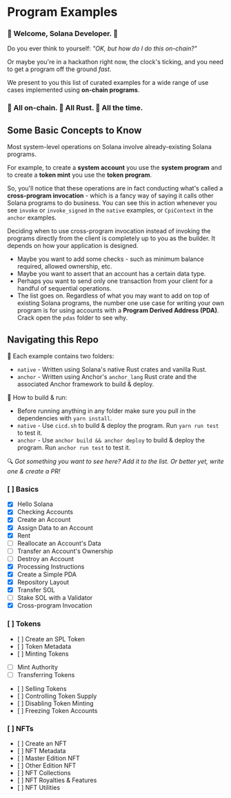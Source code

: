 # Program Examples

### :space_invader: Welcome, Solana Developer. :space_invader:   
   
Do you ever think to yourself: *"OK, but how do I do this on-chain?"*   
   
Or maybe you're in a hackathon right now, the clock's ticking, and you need to get a program off the ground *fast*.   
   
We present to you this list of curated examples for a wide range of use cases implemented using **on-chain programs**.   
   
### :link: All on-chain. :crab: All Rust. :muscle: All the time. 

## Some Basic Concepts to Know
Most system-level operations on Solana involve already-existing Solana programs.   
   
For example, to create a **system account** you use the **system program** and to create a **token mint** you use the **token program**.   
   
So, you'll notice that these operations are in fact conducting what's called a **cross-program invocation** - which is a fancy way of saying it calls other Solana programs to do business. You can see this in action whenever you see `invoke` or `invoke_signed` in the `native` examples, or `CpiContext` in the `anchor` examples.   
   
Deciding when to use cross-program invocation instead of invoking the programs directly from the client is completely up to you as the builder. It depends on how your application is designed.
- Maybe you want to add some checks - such as minimum balance required, allowed ownership, etc.
- Maybe you want to assert that an account has a certain data type.
- Perhaps you want to send only one transaction from your client for a handful of sequential operations.
- The list goes on.
Regardless of what you may want to add on top of existing Solana programs, the number one use case for writing your own program is for using accounts with a **Program Derived Address (PDA)**. Crack open the `pdas` folder to see why.

## Navigating this Repo

:file_folder: Each example contains two folders:
- `native` - Written using Solana's native Rust crates and vanilla Rust.
- `anchor` - Written using Anchor's `anchor_lang` Rust crate and the associated Anchor framework to build & deploy.

:wrench: How to build & run:
- Before running anything in any folder make sure you pull in the dependencies with `yarn install`.
- `native` - Use `cicd.sh` to build & deploy the program. Run `yarn run test` to test it.
- `anchor` - Use `anchor build && anchor deploy` to build & deploy the program. Run `anchor run test` to test it.

:mag: *Got something you want to see here? Add it to the list. Or better yet, write one & create a PR!*
### [ ] Basics
   - [x] Hello Solana
   - [x] Checking Accounts
   - [x] Create an Account
   - [x] Assign Data to an Account
   - [x] Rent
   - [ ] Reallocate an Account's Data
   - [ ] Transfer an Account's Ownership
   - [ ] Destroy an Account
   - [x] Processing Instructions
   - [x] Create a Simple PDA
   - [x] Repository Layout
   - [x] Transfer SOL
   - [ ] Stake SOL with a Validator
   - [x] Cross-program Invocation

### [ ] Tokens

  - [ ] Create an SPL Token
  - [ ] Token Metadata
  - [ ] Minting Tokens
  - [ ] Mint Authority
  - [ ] Transferring Tokens
  - [ ] Selling Tokens
  - [ ] Controlling Token Supply
  - [ ] Disabling Token Minting
  - [ ] Freezing Token Accounts

### [ ] NFTs
  - [ ] Create an NFT
  - [ ] NFT Metadata
  - [ ] Master Edition NFT
  - [ ] Other Edition NFT
  - [ ] NFT Collections
  - [ ] NFT Royalties & Features
  - [ ] NFT Utilities
